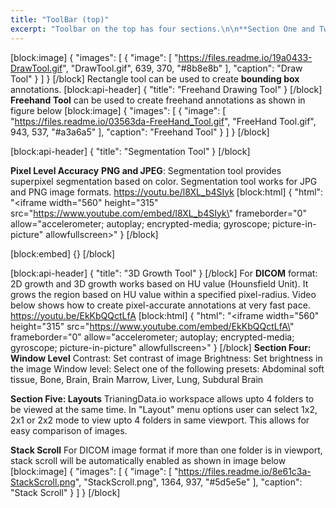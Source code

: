 ```yaml
---
title: "ToolBar (top)"
excerpt: "Toolbar on the top has four sections.\n\n**Section One and Two: Image Placement**\nFollowing features allow easy accessibility of different sections of the image: Zoom in, Zoom out, Pan\nFollowing features allow you to pixel level detail of the image. In case of PNG or Jpeg you can see RGB values at each pixel, in case of DICOM image format you can see HU value.\n\n\n**Section Three: Annotation Tools**\nDraw tool allows free hand drawing as shown in image below"
---
```

[block:image]
{
  "images": [
    {
      "image": [
        "https://files.readme.io/19a0433-DrawTool.gif",
        "DrawTool.gif",
        639,
        370,
        "#8b8e8b"
      ],
      "caption": "Draw Tool"
    }
  ]
}
[/block]
Rectangle tool can be used to create **bounding box** annotations.
[block:api-header]
{
  "title": "Freehand Drawing Tool"
}
[/block]
**Freehand Tool** can be used to create freehand annotations as shown in figure below
[block:image]
{
  "images": [
    {
      "image": [
        "https://files.readme.io/03563da-FreeHand_Tool.gif",
        "FreeHand Tool.gif",
        943,
        537,
        "#a3a6a5"
      ],
      "caption": "Freehand Tool"
    }
  ]
}
[/block]

[block:api-header]
{
  "title": "Segmentation Tool"
}
[/block]
 
**Pixel Level Accuracy**
**PNG and JPEG**: Segmentation tool provides superpixel segmentation based on color. Segmentation tool works for JPG and PNG image formats.
https://youtu.be/l8XL_b4SIyk
[block:html]
{
  "html": "<iframe width=\"560\" height=\"315\" src=\"https://www.youtube.com/embed/l8XL_b4SIyk\" frameborder=\"0\" allow=\"accelerometer; autoplay; encrypted-media; gyroscope; picture-in-picture\" allowfullscreen></iframe>"
}
[/block]

[block:embed]
{}
[/block]

[block:api-header]
{
  "title": "3D Growth Tool"
}
[/block]
For **DICOM** format: 2D growth and 3D growth works based on HU value (Hounsfield Unit). It grows the region based on HU value within a specified pixel-radius. Video below shows how to create pixel-accurate annotations at very fast pace.
https://youtu.be/EkKbQQctLfA
[block:html]
{
  "html": "<iframe width=\"560\" height=\"315\" src=\"https://www.youtube.com/embed/EkKbQQctLfA\" frameborder=\"0\" allow=\"accelerometer; autoplay; encrypted-media; gyroscope; picture-in-picture\" allowfullscreen></iframe>"
}
[/block]
**Section Four: Window Level**
Contrast: Set contrast of image
Brightness: Set brightness in the image
Window level: Select one of the following presets: Abdominal soft tissue, Bone, Brain, Brain Marrow, Liver, Lung, Subdural Brain

**Section Five: Layouts**
TrianingData.io workspace allows upto 4 folders to be viewed at the same time. In "Layout" menu options user can select 1x2, 2x1 or 2x2 mode to view upto 4 folders in same viewport. This allows for easy comparison of images.

**Stack Scroll**
For DICOM image format if more than one folder is in viewport, stack scroll will be automatically enabled as shown in image below 
[block:image]
{
  "images": [
    {
      "image": [
        "https://files.readme.io/8e61c3a-StackScroll.png",
        "StackScroll.png",
        1364,
        937,
        "#5d5e5e"
      ],
      "caption": "Stack Scroll"
    }
  ]
}
[/block]